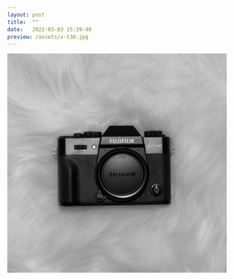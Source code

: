 ```yaml
---
layout: post
title:  ""
date:   2022-03-03 15:39:40
preview: /assets/x-t30.jpg
---
```


![Picture 1](/assets/x-t30.jpg)
